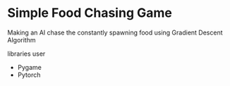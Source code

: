 # Simple Food Chasing Game

Making an AI chase the constantly spawning food using Gradient Descent Algorithm

libraries user
- Pygame
- Pytorch